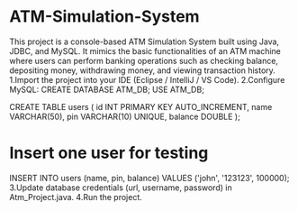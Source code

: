 # ATM-Simulation-System
This project is a console-based ATM Simulation System built using Java, JDBC, and MySQL. It mimics the basic functionalities of an ATM machine where users can perform banking operations such as checking balance, depositing money, withdrawing money, and viewing transaction history.
1.Import the project into your IDE (Eclipse / IntelliJ / VS Code).
2.Configure MySQL:
CREATE DATABASE ATM_DB;
USE ATM_DB;

CREATE TABLE users (
    id INT PRIMARY KEY AUTO_INCREMENT,
    name VARCHAR(50),
    pin VARCHAR(10) UNIQUE,
    balance DOUBLE
);

# Insert one user for testing
INSERT INTO users (name, pin, balance) 
VALUES ('john', '123123', 100000);
3.Update database credentials (url, username, password) in Atm_Project.java.
4.Run the project.

